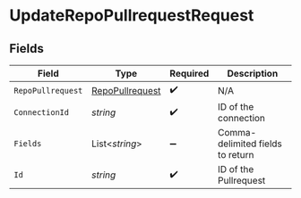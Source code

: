 # UpdateRepoPullrequestRequest


## Fields

| Field                                                         | Type                                                          | Required                                                      | Description                                                   |
| ------------------------------------------------------------- | ------------------------------------------------------------- | ------------------------------------------------------------- | ------------------------------------------------------------- |
| `RepoPullrequest`                                             | [RepoPullrequest](../../Models/Components/RepoPullrequest.md) | :heavy_check_mark:                                            | N/A                                                           |
| `ConnectionId`                                                | *string*                                                      | :heavy_check_mark:                                            | ID of the connection                                          |
| `Fields`                                                      | List<*string*>                                                | :heavy_minus_sign:                                            | Comma-delimited fields to return                              |
| `Id`                                                          | *string*                                                      | :heavy_check_mark:                                            | ID of the Pullrequest                                         |
